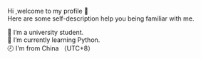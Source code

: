 Hi ,welcome to my profile 👋<br>
Here are some self-description help you being familiar with me.<br>

🏫 I’m a university student.<br>
💪 I’m currently learning Python.<br>
🕗 I'm from China （UTC+8）
